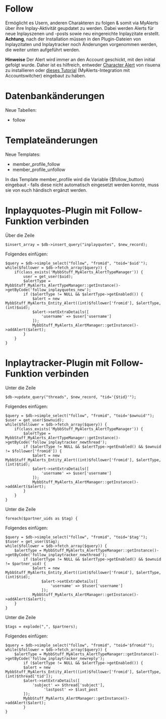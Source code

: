 # Follow
Ermöglicht es Usern, anderen Charakteren zu folgen & somit via MyAlerts über ihre Inplay-Aktivität geupdatet zu werden. Dabei werden Alerts für neue Inplayszenen und -posts sowie neu eingereichte Inplayzitate erstellt. <b>Achtung</b>, nach der Installation müssen in den Plugin-Dateien von Inplayzitaten und Inplaytracker noch Änderungen vorgenommen werden, die weiter unten aufgeführt werden.

<b>Hinweise</b>
Der Alert wird immer an den Account geschickt, mit den initial gefolgt wurde. Daher ist es hilfreich, entweder <a href="https://github.com/katjalennartz/characterAlert">Character Alert</a> von risuena zu installieren oder <a href="https://storming-gates.de/showthread.php?tid=1000510">dieses Tutorial</a> (MyAlerts-Integration mit Accountswitcher) eingebaut zu haben.

# Datenbankänderungen

Neue Tabellen:
- follow

# Templateänderungen

Neue Templates:
- member_profile_follow
- member_profile_unfollow

In das Template member_profile wird die Variable {$follow_button} eingebaut - falls diese nicht automatisch eingesetzt werden konnte, muss sie von euch händisch ergänzt werden.

# Inplayquotes-Plugin mit Follow-Funktion verbinden

Über die Zeile
```
$insert_array = $db->insert_query("inplayquotes", $new_record);
```
Folgendes einfügen:
```
$query = $db->simple_select("follow", "fromid", "toid='$uid'");
while($follower = $db->fetch_array($query)) {
	if(class_exists('MybbStuff_MyAlerts_AlertTypeManager')) {
		user = get_user($uid);
		$alertType = MybbStuff_MyAlerts_AlertTypeManager::getInstance()->getByCode('follow_inplayquotes_new');
		if ($alertType != NULL && $alertType->getEnabled()) {
			$alert = new MybbStuff_MyAlerts_Entity_Alert((int)$follower['fromid'], $alertType, (int)$uid);
			$alert->setExtraDetails([
				'username' => $user['username']
			]);
			MybbStuff_MyAlerts_AlertManager::getInstance()->addAlert($alert);
		}
	}	
}
```

# Inplaytracker-Plugin mit Follow-Funktion verbinden
Unter die Zeile
```
$db->update_query("threads", $new_record, "tid='{$tid}'");
```

Folgendes einfügen:
```
$query = $db->simple_select("follow", "fromid", "toid='$ownuid'");
$user = get_user($ownuid);
while($follower = $db->fetch_array($query)) {
	if(class_exists('MybbStuff_MyAlerts_AlertTypeManager')) {
		$alertType = MybbStuff_MyAlerts_AlertTypeManager::getInstance()->getByCode('follow_inplaytracker_newthread');
		if ($alertType != NULL && $alertType->getEnabled() && $ownuid != $follower['fromid']) {
			$alert = new MybbStuff_MyAlerts_Entity_Alert((int)$follower['fromid'], $alertType, (int)$tid);
			$alert->setExtraDetails([
				'username' => $user['username']
			]);
			MybbStuff_MyAlerts_AlertManager::getInstance()->addAlert($alert);
		}
	}
}
```

Unter die Zeile
```
foreach($partner_uids as $tag) {
```

Folgendes einfügen:
```
$query = $db->simple_select("follow", "fromid", "toid='$tag'");
$tuser = get_user($tag);
while($follower = $db->fetch_array($query)) {
	$alertType = MybbStuff_MyAlerts_AlertTypeManager::getInstance()->getByCode('follow_inplaytracker_newthread');
        if ($alertType != NULL && $alertType->getEnabled() && $ownuid != $partner_uid) {
        	$alert = new MybbStuff_MyAlerts_Entity_Alert((int)$follower['fromid'], $alertType, (int)$tid);
                $alert->setExtraDetails([
                	'username' => $tuser['username']
                ]);
        	MybbStuff_MyAlerts_AlertManager::getInstance()->addAlert($alert);
	}
}
```

Unter die Zeile 
```
$tags = explode(",", $partners);
```

Folgendes einfügen:
```
$query = $db->simple_select("follow", "fromid", "toid='$fromid'");
while($follower = $db->fetch_array($query)) {
	$alertType = MybbStuff_MyAlerts_AlertTypeManager::getInstance()->getByCode('follow_inplaytracker_newreply');
        if ($alertType != NULL && $alertType->getEnabled()) {
        $alert = new MybbStuff_MyAlerts_Entity_Alert((int)$follower['fromid'], $alertType, (int)$thread['tid']);
        $alert->setExtraDetails([
        	'subject' => $thread['subject'],
                 'lastpost' => $last_post
        ]);
        MybbStuff_MyAlerts_AlertManager::getInstance()->addAlert($alert);
        }
}
```
